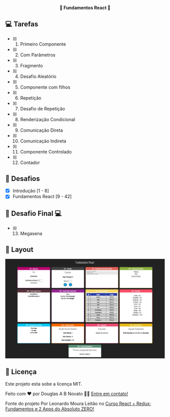 <h4 align="center"> 
	🚧 Fundamentos React 🚧
</h4>   

## 💻 Tarefas 

- [x] 1. Primeiro Componente
- [x] 2. Com Parâmetros
- [x] 3. Fragmento
- [x] 4. Desafio Aleatório
- [x] 5. Componente com filhos
- [x] 6. Repetição
- [x] 7. Desafio de Repetição
- [x] 8. Renderização Condicional
- [x] 9. Comunicação Direta
- [x] 10. Comunicação Indireta
- [x] 11. Componente Controlado
- [x] 12. Contador


## 🚀 Desafios 

- [x] Introdução [1 - 8]  
- [x] Fundamentos React [9 - 42] 

## 🚀 Desafio Final 💻

- [x] 13. Megasena

## 🎨 Layout

<p align="center" style="display: flex; align-items: flex-start; justify-content: center;"> 
  <img alt="FundamentosReact" title="#FundamentosReact" src="./assets/tela.jpg" width="600px"> 
</p> 
 
## 📝 Licença

Este projeto esta sobe a licença MIT.

Feito com ❤️ por Douglas A B Novato 👋🏽 [Entre em contato!](https://www.linkedin.com/in/douglasabnovato/)
 
Fonte do projeto Por Leonardo Moura Leitão no [Curso React + Redux: Fundamentos e 2 Apps do Absoluto ZERO!](https://www.udemy.com/course/react-redux-pt/)
